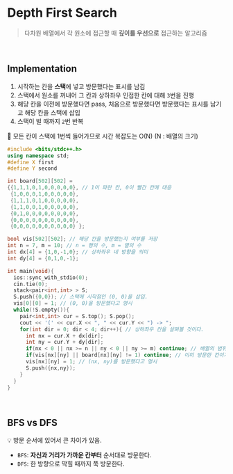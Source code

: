 # Depth First Search

> 다차원 배열에서 각 원소에 접근할 때 **깊이를 우선으로** 접근하는 알고리즘

<br/>

## Implementation

1. 시작하는 칸을 **스택**에 넣고 방문했다는 표시를 남김
2. 스택에서 원소를 꺼내어 그 칸과 상하좌우 인접한 칸에 대해 `3`번을 진행
3. 해당 칸을 이전에 방문했다면 pass, 처음으로 방문했다면 방문했다는 표시를 남기고 해당 칸을 스택에 삽입
4. 스택이 빌 때까지 `2`번 반복

💙 모든 칸이 스택에 1번씩 들어가므로 시간 복잡도는 O(N) (N : 배열의 크기)

```cpp
#include <bits/stdc++.h>
using namespace std;
#define X first
#define Y second

int board[502][502] =
{{1,1,1,0,1,0,0,0,0,0}, // 1이 파란 칸, 0이 빨간 칸에 대응
 {1,0,0,0,1,0,0,0,0,0},
 {1,1,1,0,1,0,0,0,0,0},
 {1,1,0,0,1,0,0,0,0,0},
 {0,1,0,0,0,0,0,0,0,0},
 {0,0,0,0,0,0,0,0,0,0},
 {0,0,0,0,0,0,0,0,0,0} };

bool vis[502][502]; // 해당 칸을 방문했는지 여부를 저장
int n = 7, m = 10; // n = 행의 수, m = 열의 수
int dx[4] = {1,0,-1,0}; // 상하좌우 네 방향을 의미
int dy[4] = {0,1,0,-1};

int main(void){
  ios::sync_with_stdio(0);
  cin.tie(0);
  stack<pair<int,int> > S;
  S.push({0,0}); // 스택에 시작점인 (0, 0)을 삽입.
  vis[0][0] = 1; // (0, 0)을 방문했다고 명시
  while(!S.empty()){
    pair<int,int> cur = S.top(); S.pop();
    cout << '(' << cur.X << ", " << cur.Y << ") -> ";
    for(int dir = 0; dir < 4; dir++){ // 상하좌우 칸을 살펴볼 것이다.
      int nx = cur.X + dx[dir];
      int ny = cur.Y + dy[dir];
      if(nx < 0 || nx >= n || ny < 0 || ny >= m) continue; // 배열의 범위 밖일 경우
      if(vis[nx][ny] || board[nx][ny] != 1) continue; // 이미 방문한 칸이거나 파란 칸이 아닐 경우
      vis[nx][ny] = 1; // (nx, ny)를 방문했다고 명시
      S.push({nx,ny});
    }
  }
}
```

<br/>

## BFS vs DFS

💡 방문 순서에 있어서 큰 차이가 있음.

- `BFS`: **자신과 거리가 가까운 칸부터** 순서대로 방문한다.
- `DFS`: 한 방향으로 막힐 때까지 쭉 방문한다.
